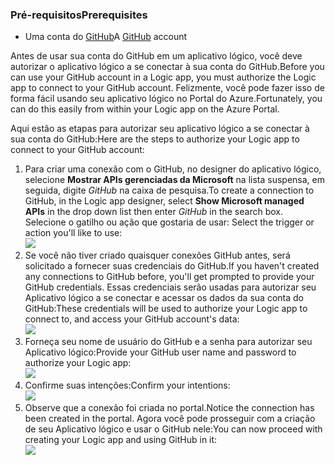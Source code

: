 ### <a name="prerequisites"></a><span data-ttu-id="7f176-101">Pré-requisitos</span><span class="sxs-lookup"><span data-stu-id="7f176-101">Prerequisites</span></span>
* <span data-ttu-id="7f176-102">Uma conta do [GitHub](http://GitHub.com)</span><span class="sxs-lookup"><span data-stu-id="7f176-102">A [GitHub](http://GitHub.com) account</span></span> 

<span data-ttu-id="7f176-103">Antes de usar sua conta do GitHub em um aplicativo lógico, você deve autorizar o aplicativo lógico a se conectar à sua conta do GitHub.</span><span class="sxs-lookup"><span data-stu-id="7f176-103">Before you can use your GitHub account in a Logic app, you must authorize the Logic app to connect to your GitHub account.</span></span> <span data-ttu-id="7f176-104">Felizmente, você pode fazer isso de forma fácil usando seu aplicativo lógico no Portal do Azure.</span><span class="sxs-lookup"><span data-stu-id="7f176-104">Fortunately, you can do this easily from within your Logic app on the Azure Portal.</span></span> 

<span data-ttu-id="7f176-105">Aqui estão as etapas para autorizar seu aplicativo lógico a se conectar à sua conta do GitHub:</span><span class="sxs-lookup"><span data-stu-id="7f176-105">Here are the steps to authorize your Logic app to connect to your GitHub account:</span></span>

1. <span data-ttu-id="7f176-106">Para criar uma conexão com o GitHub, no designer do aplicativo lógico, selecione **Mostrar APIs gerenciadas da Microsoft** na lista suspensa, em seguida, digite *GitHub* na caixa de pesquisa.</span><span class="sxs-lookup"><span data-stu-id="7f176-106">To create a connection to GitHub, in the Logic app designer, select **Show Microsoft managed APIs** in the drop down list then enter *GitHub* in the search box.</span></span> <span data-ttu-id="7f176-107">Selecione o gatilho ou ação que gostaria de usar: </span><span class="sxs-lookup"><span data-stu-id="7f176-107">Select the trigger or action you'll like to use:</span></span>  
   ![](./media/connectors-create-api-github/github-1.png)
2. <span data-ttu-id="7f176-108">Se você não tiver criado quaisquer conexões GitHub antes, será solicitado a fornecer suas credenciais do GitHub.</span><span class="sxs-lookup"><span data-stu-id="7f176-108">If you haven't created any connections to GitHub before, you'll get prompted to provide your GitHub credentials.</span></span> <span data-ttu-id="7f176-109">Essas credenciais serão usadas para autorizar seu Aplicativo lógico a se conectar e acessar os dados da sua conta do GitHub:</span><span class="sxs-lookup"><span data-stu-id="7f176-109">These credentials will be used to authorize your Logic app to connect to, and access your GitHub account's data:</span></span>  
   ![](./media/connectors-create-api-github/github-2.png)
3. <span data-ttu-id="7f176-110">Forneça seu nome de usuário do GitHub e a senha para autorizar seu Aplicativo lógico:</span><span class="sxs-lookup"><span data-stu-id="7f176-110">Provide your GitHub user name and password to authorize your Logic app:</span></span>  
   ![](./media/connectors-create-api-github/github-3.png)   
4. <span data-ttu-id="7f176-111">Confirme suas intenções:</span><span class="sxs-lookup"><span data-stu-id="7f176-111">Confirm your intentions:</span></span>  
   ![](./media/connectors-create-api-github/github-4.png)   
5. <span data-ttu-id="7f176-112">Observe que a conexão foi criada no portal.</span><span class="sxs-lookup"><span data-stu-id="7f176-112">Notice the connection has been created in the portal.</span></span> <span data-ttu-id="7f176-113">Agora você pode prosseguir com a criação de seu Aplicativo lógico e usar o GitHub nele:</span><span class="sxs-lookup"><span data-stu-id="7f176-113">You can now proceed with creating your Logic app and using GitHub in it:</span></span>   
   ![](./media/connectors-create-api-github/github-5.png)   

